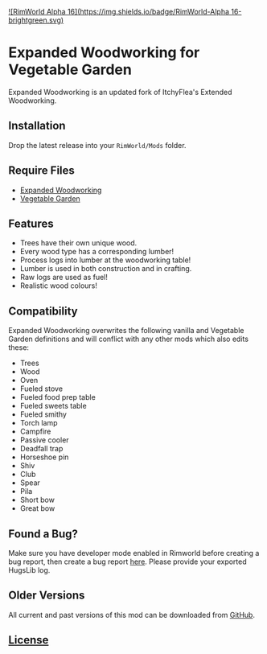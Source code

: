 [![RimWorld Alpha 16](https://img.shields.io/badge/RimWorld-Alpha 16-brightgreen.svg)](http://rimworldgame.com/)

# Expanded Woodworking for Vegetable Garden
Expanded Woodworking is an updated fork of ItchyFlea's Extended Woodworking.

## Installation
Drop the latest release into your `RimWorld/Mods` folder.

## Require Files
- [Expanded Woodworking](https://github.com/Qwynn/ExpandedWoodworking/releases)
- [Vegetable Garden](https://ludeon.com/forums/index.php?topic=12934.0)

## Features
- Trees have their own unique wood.
- Every wood type has a corresponding lumber!
- Process logs into lumber at the woodworking table!
- Lumber is used in both construction and in crafting.
- Raw logs are used as fuel!
- Realistic wood colours!

## Compatibility
Expanded Woodworking overwrites the following vanilla and Vegetable Garden definitions and will conflict with any other mods which also edits these:

- Trees
- Wood
- Oven
- Fueled stove
- Fueled food prep table
- Fueled sweets table
- Fueled smithy
- Torch lamp
- Campfire
- Passive cooler
- Deadfall trap
- Horseshoe pin
- Shiv
- Club
- Spear
- Pila
- Short bow
- Great bow

## Found a Bug?
Make sure you have developer mode enabled in Rimworld before creating a bug report, then create a bug report [here](https://github.com/Qwynn/ExpandedWoodworkingVG/issues). Please provide your exported HugsLib log.

## Older Versions
All current and past versions of this mod can be downloaded from [GitHub](https://github.com/Qwynn/ExpandedWoodworkingVG/releases).

## [License](https://creativecommons.org/licenses/by-nc-sa/4.0/)
